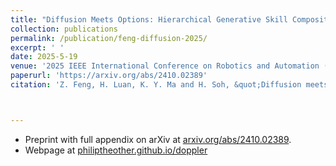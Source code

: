 ```yaml
---
title: "Diffusion Meets Options: Hierarchical Generative Skill Composition for Temporally-Extended Tasks"
collection: publications
permalink: /publication/feng-diffusion-2025/
excerpt: ' '
date: 2025-5-19
venue: '2025 IEEE International Conference on Robotics and Automation (ICRA)'
paperurl: 'https://arxiv.org/abs/2410.02389'
citation: 'Z. Feng, H. Luan, K. Y. Ma and H. Soh, &quot;Diffusion meets options: Hierarchical generative skill composition for temporally-extended tasks,&quot; <i>2025 International Conference on Robotics and Automation (ICRA)</i>, Atlanta, GA, USA, May 19-23, 2025.'



---
```


- Preprint with full appendix on arXiv at [arxiv.org/abs/2410.02389](https://arxiv.org/abs/2410.02389).
- Webpage at [philiptheother.github.io/doppler](https://philiptheother.github.io/doppler)
<!-- - PDF [here](/files/Feng_LTLDoG_2024.pdf) -->
<!-- - Codes and dataset released at [CLeAR-NUS GitHub repo](https://github.com/clear-nus/ltldog).   -->
